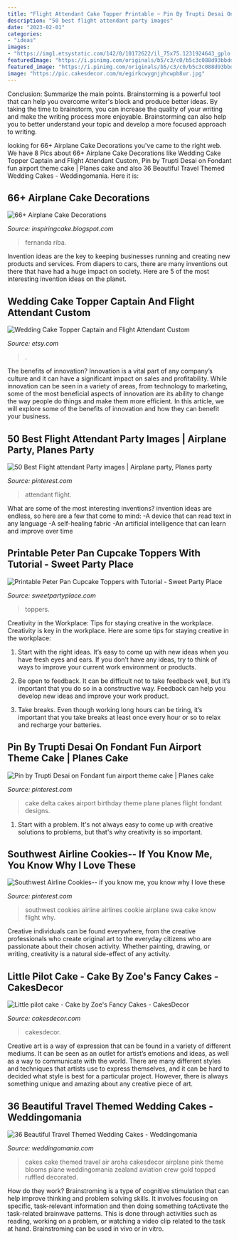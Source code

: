 ```yaml
---
title: "Flight Attendant Cake Topper Printable ~ Pin By Trupti Desai On Fondant Fun Airport Theme Cake"
description: "50 best flight attendant party images"
date: "2023-02-01"
categories:
- "ideas"
images:
- "https://img1.etsystatic.com/142/0/10172622/il_75x75.1231924643_gplo.jpg"
featuredImage: "https://i.pinimg.com/originals/b5/c3/c0/b5c3c088d93bbdd0c19303581aa70968.jpg"
featured_image: "https://i.pinimg.com/originals/b5/c3/c0/b5c3c088d93bbdd0c19303581aa70968.jpg"
image: "https://pic.cakesdecor.com/m/egirkcwygnjyhcwpb8ur.jpg"
---
```



Conclusion: Summarize the main points.
Brainstorming is a powerful tool that can help you overcome writer's block and produce better ideas. By taking the time to brainstorm, you can increase the quality of your writing and make the writing process more enjoyable. Brainstorming can also help you to better understand your topic and develop a more focused approach to writing.

	

		
looking for 66+ Airplane Cake Decorations you've came to the right web. We have 8 Pics about 66+ Airplane Cake Decorations like Wedding Cake Topper Captain and Flight Attendant Custom, Pin by Trupti Desai on Fondant fun airport theme cake | Planes cake and also 36 Beautiful Travel Themed Wedding Cakes - Weddingomania. Here it is:
		
    
## 66+ Airplane Cake Decorations

<img loading=lazy src="https://i.pinimg.com/originals/7a/81/63/7a8163129643e7141a68e95c1776ebde.jpg?-pin-by-maria-fernanda-riba-on-milan-s-4th-birthday-airplane-birthday-cakes-baby-birthday-cakes-kids-cake" onerror="this.onerror=null;this.src='https://tse3.mm.bing.net/th?id=OIP.uMupv-tsK-Qiszjmzw9sRgHaJN&amp;pid=15.1';" alt="66+ Airplane Cake Decorations">

_Source: inspiringcake.blogspot.com_

>fernanda riba. 

	

Invention ideas are the key to keeping businesses running and creating new products and services. From diapers to cars, there are many inventions out there that have had a huge impact on society. Here are 5 of the most interesting invention ideas on the planet.

    
## Wedding Cake Topper Captain And Flight Attendant Custom

<img loading=lazy src="https://img1.etsystatic.com/142/0/10172622/il_75x75.1231924643_gplo.jpg" onerror="this.onerror=null;this.src='https://tse1.mm.bing.net/th?id=OIP.nxtPCYoVdi6ysKEZm_X5rwAAAA&amp;pid=15.1';" alt="Wedding Cake Topper Captain and Flight Attendant Custom">

_Source: etsy.com_

>. 

	

The benefits of innovation?
Innovation is a vital part of any company’s culture and it can have a significant impact on sales and profitability. While innovation can be seen in a variety of areas, from technology to marketing, some of the most beneficial aspects of innovation are its ability to change the way people do things and make them more efficient. In this article, we will explore some of the benefits of innovation and how they can benefit your business.

    
## 50 Best Flight Attendant Party Images | Airplane Party, Planes Party

<img loading=lazy src="https://i.pinimg.com/236x/3e/db/c2/3edbc2093bdd07a3532ebff808c5ab2a--flight-attendant-cake-toppers.jpg" onerror="this.onerror=null;this.src='https://tse1.mm.bing.net/th?id=OIP.sAJt6qKYPGrBmvEpNHHQrQAAAA&amp;pid=15.1';" alt="50 Best Flight attendant Party images | Airplane party, Planes party">

_Source: pinterest.com_

>attendant flight. 

	

What are some of the most interesting inventions?
invention ideas are endless, so here are a few that come to mind: 
-A device that can read text in any language 
-A self-healing fabric 
-An artificial intelligence that can learn and improve over time

    
## Printable Peter Pan Cupcake Toppers With Tutorial - Sweet Party Place

<img loading=lazy src="https://sweetpartyplace.com/wp-content/uploads/2019/05/Printable-Tinkerbell-Cupcake-Topper-585x878.jpg" onerror="this.onerror=null;this.src='https://tse1.mm.bing.net/th?id=OIP.nQUKbRDy8v5pDu5eAWuO2QHaLH&amp;pid=15.1';" alt="Printable Peter Pan Cupcake Toppers with Tutorial - Sweet Party Place">

_Source: sweetpartyplace.com_

>toppers. 

	

Creativity in the Workplace: Tips for staying creative in the workplace.
Creativity is key in the workplace. Here are some tips for staying creative in the workplace:
1. Start with the right ideas. It’s easy to come up with new ideas when you have fresh eyes and ears. If you don’t have any ideas, try to think of ways to improve your current work environment or products.

2. Be open to feedback. It can be difficult not to take feedback well, but it’s important that you do so in a constructive way. Feedback can help you develop new ideas and improve your work product.

3. Take breaks. Even though working long hours can be tiring, it’s important that you take breaks at least once every hour or so to relax and recharge your batteries.

    
## Pin By Trupti Desai On Fondant Fun Airport Theme Cake | Planes Cake

<img loading=lazy src="https://i.pinimg.com/originals/b5/c3/c0/b5c3c088d93bbdd0c19303581aa70968.jpg" onerror="this.onerror=null;this.src='https://tse2.mm.bing.net/th?id=OIP.RBeSt3Upp8q6QRKZbSwALQHaFj&amp;pid=15.1';" alt="Pin by Trupti Desai on Fondant fun airport theme cake | Planes cake">

_Source: pinterest.com_

>cake delta cakes airport birthday theme plane planes flight fondant designs. 

	

1. Start with a problem. It's not always easy to come up with creative solutions to problems, but that's why creativity is so important.

    
## Southwest Airline Cookies-- If You Know Me, You Know Why I Love These

<img loading=lazy src="https://s-media-cache-ak0.pinimg.com/564x/70/d7/e7/70d7e7e59560c5aaf3d7ed2d2e708419.jpg" onerror="this.onerror=null;this.src='https://tse2.mm.bing.net/th?id=OIP.sHNInwJMIz_4THJAMtrjrwHaFj&amp;pid=15.1';" alt="Southwest Airline Cookies-- if you know me, you know why I love these">

_Source: pinterest.com_

>southwest cookies airline airlines cookie airplane swa cake know flight why. 

	

Creative individuals can be found everywhere, from the creative professionals who create original art to the everyday citizens who are passionate about their chosen activity. Whether painting, drawing, or writing, creativity is a natural side-effect of any activity.

    
## Little Pilot Cake - Cake By Zoe&#039;s Fancy Cakes - CakesDecor

<img loading=lazy src="https://pic.cakesdecor.com/m/egirkcwygnjyhcwpb8ur.jpg" onerror="this.onerror=null;this.src='https://tse3.mm.bing.net/th?id=OIP.b3o5oGPTE_ub-94q1JRFxgHaE8&amp;pid=15.1';" alt="Little pilot cake - Cake by Zoe&#039;s Fancy Cakes - CakesDecor">

_Source: cakesdecor.com_

>cakesdecor. 

	

Creative art is a way of expression that can be found in a variety of different mediums. It can be seen as an outlet for artist’s emotions and ideas, as well as a way to communicate with the world. There are many different styles and techniques that artists use to express themselves, and it can be hard to decided what style is best for a particular project. However, there is always something unique and amazing about any creative piece of art.

    
## 36 Beautiful Travel Themed Wedding Cakes - Weddingomania

<img loading=lazy src="https://i.weddingomania.com/2015/12/28-beautiful-travel-themed-wedding-cakes-20.jpg" onerror="this.onerror=null;this.src='https://tse1.mm.bing.net/th?id=OIP.oBQbLhcZef0M7vSOy3NeLgHaJL&amp;pid=15.1';" alt="36 Beautiful Travel Themed Wedding Cakes - Weddingomania">

_Source: weddingomania.com_

>cakes cake themed travel air aroha cakesdecor airplane pink theme blooms plane weddingomania zealand aviation crew gold topped ruffled decorated. 

	

How do they work?
Brainstroming is a type of cognitive stimulation that can help improve thinking and problem solving skills. It involves focusing on specific, task-relevant information and then doing something toActivate the task-related brainwave patterns. This is done through activities such as reading, working on a problem, or watching a video clip related to the task at hand. Brainstroming can be used in vivo or in vitro.

